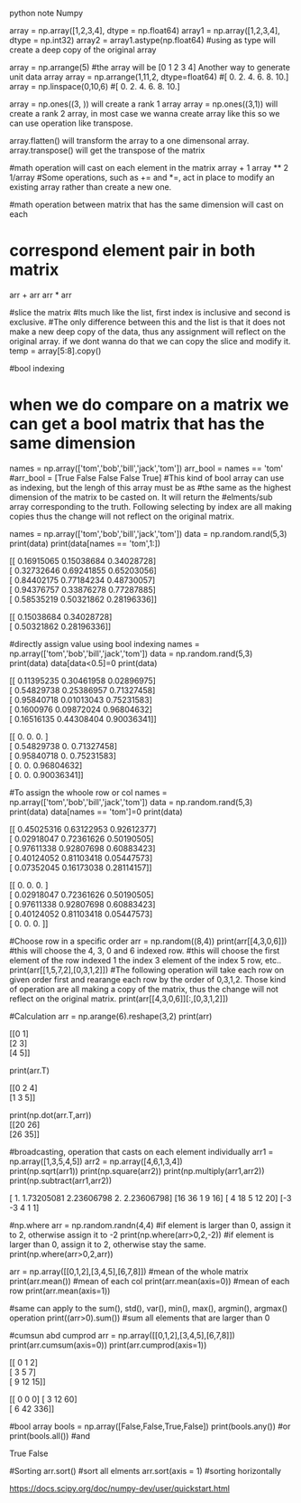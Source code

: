 python note Numpy




array = np.array([1,2,3,4], dtype = np.float64)
array1 = np.array([1,2,3,4], dtype = np.int32) 
array2 = array1.astype(np.float64) #using as type will create a deep copy of the original array

array = np.arrange(5) #the array will be [0 1 2 3 4]
Another way to generate unit data array
array = np.arrange(1,11,2, dtype=float64) #[  0.   2.   4.   6.   8.  10.]
array = np.linspace(0,10,6) #[  0.   2.   4.   6.   8.  10.]

array = np.ones((3, )) will create a rank 1 array
array = np.ones((3,1)) will create a rank 2 array, in most case we wanna create array like this
so we can use operation like transpose.


array.flatten() will transform the array to a one dimensonal array.
array.transpose() will get the transpose of the matrix

#math operation will cast on each element in the matrix
array + 1
array ** 2
1/array 
#Some operations, such as += and *=, act in place to modify an existing array rather than create a new one.

#math operation between matrix that has the same dimension will cast on each 
#	correspond element pair in both matrix
arr + arr
arr * arr

#slice the matrix
#Its much like the list, first index is inclusive and second is exclusive.
#The only difference between this and the list is that it does not make a 
new deep copy of the data, thus any assignment will reflect on the original 
array.
if we dont wanna do that we can copy the slice and modify it.
temp = array[5:8].copy()


#bool indexing
# when we do compare on a matrix we can get a bool matrix that has the same dimension
names = np.array(['tom','bob','bill','jack','tom']) 
arr_bool = names == 'tom' #arr_bool = [True False False False True]
#This kind of bool array can use as indexing, but the lengh of this array must be as 
#the same as the highest dimension of the matrix to be casted on. It will return the 
#elments/sub array corresponding to the truth.
Following selecting by index are all making copies thus the change will not reflect on
the original matrix.

names = np.array(['tom','bob','bill','jack','tom']) 
data = np.random.rand(5,3) 
print(data) 
print(data[names == 'tom',1:])  

[[ 0.16915065  0.15038684  0.34028728]  
 [ 0.32732646  0.69241855  0.65203056]  
 [ 0.84402175  0.77184234  0.48730057]  
 [ 0.94376757  0.33876278  0.77287885]  
 [ 0.58535219  0.50321862  0.28196336]]  

[[ 0.15038684  0.34028728]  
 [ 0.50321862  0.28196336]]


#directly assign value using bool indexing
names = np.array(['tom','bob','bill','jack','tom']) 
data = np.random.rand(5,3) 
print(data) 
data[data<0.5]=0 
print(data)  

[[ 0.11395235  0.30461958  0.02896975]  
 [ 0.54829738  0.25386957  0.71327458]  
 [ 0.95840718  0.01013043  0.75231583]  
 [ 0.1600976   0.09872024  0.96804632]  
 [ 0.16516135  0.44308404  0.90036341]]  

[[ 0.          0.          0.        ]  
 [ 0.54829738  0.          0.71327458]  
 [ 0.95840718  0.          0.75231583]  
 [ 0.          0.          0.96804632]  
 [ 0.          0.          0.90036341]]

#To assign the whoole row or col
names = np.array(['tom','bob','bill','jack','tom']) 
data = np.random.rand(5,3) 
print(data) 
data[names == 'tom']=0 
print(data)  

[[ 0.45025316  0.63122953  0.92612377]  
 [ 0.02918047  0.72361626  0.50190505]  
 [ 0.97611338  0.92807698  0.60883423]  
 [ 0.40124052  0.81103418  0.05447573]  
 [ 0.07352045  0.16173038  0.28114157]]  

[[ 0.          0.          0.        ]  
 [ 0.02918047  0.72361626  0.50190505]  
 [ 0.97611338  0.92807698  0.60883423]  
 [ 0.40124052  0.81103418  0.05447573]  
 [ 0.          0.          0.        ]]



#Choose row in a specific order
arr = np.random((8,4))
print(arr[[4,3,0,6]])  #this will choose the 4, 3, 0 and 6 indexed row.
#this will choose the first element of the row indexed 1
the index 3 element of the index 5 row, etc.. 
print(arr[[1,5,7,2],[0,3,1,2]]) 
#The following operation will take each row on given order first
and rearange each row by the order of 0,3,1,2. Those kind of operation 
are all making a copy of the matrix, thus the change will not reflect 
on the original matrix.
print(arr[[4,3,0,6]][:,[0,3,1,2]])



#Calculation
arr = np.arange(6).reshape(3,2) 
print(arr) 

[[0 1]  
 [2 3]  
 [4 5]]  

print(arr.T) 

[[0 2 4]  
 [1 3 5]]  

print(np.dot(arr.T,arr))  
[[20 26]  
 [26 35]]


#broadcasting, operation that casts on each element individually
arr1 = np.array([1,3,5,4,5]) 
arr2 = np.array([4,6,1,3,4])  
print(np.sqrt(arr1)) 
print(np.square(arr2)) 
print(np.multiply(arr1,arr2)) 
print(np.subtract(arr1,arr2))

[ 1.          1.73205081  2.23606798  2.          2.23606798] 
[16 36  1  9 16] 
[ 4 18  5 12 20] 
[-3 -3  4  1  1]


#np.where
arr = np.random.randn(4,4) 
#if element is larger than 0, assign it to 2, otherwise assign it to -2
print(np.where(arr>0,2,-2)) 
#if element is larger than 0, assign it to 2, otherwise stay the same.
print(np.where(arr>0,2,arr))  


arr = np.array([[0,1,2],[3,4,5],[6,7,8]]) 
#mean of the whole matrix
print(arr.mean()) 
#mean of each col
print(arr.mean(axis=0))
#mean of each row 
print(arr.mean(axis=1))

#same can apply to the sum(), std(), var(), min(), max(), argmin(), argmax() operation
print((arr>0).sum())  #sum all elements that are larger than 0


#cumsun abd cumprod
arr = np.array([[0,1,2],[3,4,5],[6,7,8]]) 
print(arr.cumsum(axis=0)) 
print(arr.cumprod(axis=1))  

[[ 0  1  2]  
 [ 3  5  7]  
 [ 9 12 15]] 

[[  0   0   0] 
 [  3  12  60]  
 [  6  42 336]]


#bool array
bools = np.array([False,False,True,False]) 
print(bools.any())   #or
print(bools.all())   #and

True 
False


#Sorting
arr.sort() #sort all elments
arr.sort(axis = 1) #sorting horizontally





https://docs.scipy.org/doc/numpy-dev/user/quickstart.html